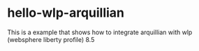 # hello-wlp-arquillian
This is a example that shows how to integrate arquillian with wlp (websphere liberty profile) 8.5
